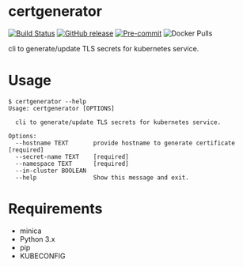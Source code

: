 # certgenerator

[![Build Status](https://circleci.com/gh/astronomer/certgenerator.svg?style=shield)](https://circleci.com/gh/astronomer/certgenerator)
[![GitHub release](https://img.shields.io/github/release/astronomer/certgenerator)](https://github.com/astronomer/certgenerator/releases/latest)
[![Pre-commit](https://img.shields.io/badge/pre--commit-enabled-brightgreen?logo=pre-commit&logoColor=white)](https://github.com/astronomer/certgenerator/blob/main/.pre-commit-config.yaml)
![Docker Pulls](https://img.shields.io/docker/pulls/astronomerinc/ap-certgenerator.svg?maxAge=604800)

cli to generate/update TLS secrets for kubernetes service.

# Usage

```shell
$ certgenerator --help
Usage: certgenerator [OPTIONS]

  cli to generate/update TLS secrets for kubernetes service.

Options:
  --hostname TEXT       provide hostname to generate certificate  [required]
  --secret-name TEXT    [required]
  --namespace TEXT      [required]
  --in-cluster BOOLEAN
  --help                Show this message and exit.
```

# Requirements

- minica
- Python 3.x
- pip
- KUBECONFIG
